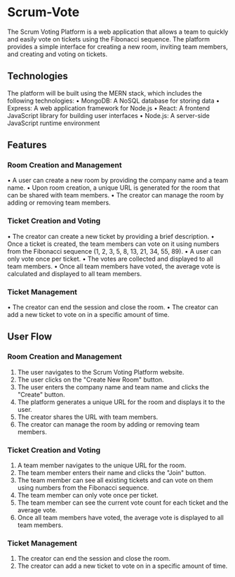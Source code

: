 # Scrum-Vote
The Scrum Voting Platform is a web application that allows a team to quickly and easily vote on tickets using the Fibonacci sequence. The platform provides a simple interface for creating a new room, inviting team members, and creating and voting on tickets.
## Technologies
The platform will be built using the MERN stack, which includes the following technologies:
•	MongoDB: A NoSQL database for storing data
•	Express: A web application framework for Node.js
•	React: A frontend JavaScript library for building user interfaces
•	Node.js: A server-side JavaScript runtime environment
## Features
### Room Creation and Management
•	A user can create a new room by providing the company name and a team name.
•	Upon room creation, a unique URL is generated for the room that can be shared with team members.
•	The creator can manage the room by adding or removing team members.
### Ticket Creation and Voting
•	The creator can create a new ticket by providing a brief description.
•	Once a ticket is created, the team members can vote on it using numbers from the Fibonacci sequence (1, 2, 3, 5, 8, 13, 21, 34, 55, 89).
•	A user can only vote once per ticket.
•	The votes are collected and displayed to all team members.
•	Once all team members have voted, the average vote is calculated and displayed to all team members.
### Ticket Management
•	The creator can end the session and close the room.
•	The creator can add a new ticket to vote on in a specific amount of time.
## User Flow
### Room Creation and Management
1.	The user navigates to the Scrum Voting Platform website.
2.	The user clicks on the "Create New Room" button.
3.	The user enters the company name and team name and clicks the "Create" button.
4.	The platform generates a unique URL for the room and displays it to the user.
5.	The creator shares the URL with team members.
6.	The creator can manage the room by adding or removing team members.
### Ticket Creation and Voting
1.	A team member navigates to the unique URL for the room.
2.	The team member enters their name and clicks the "Join" button.
3.	The team member can see all existing tickets and can vote on them using numbers from the Fibonacci sequence.
4.	The team member can only vote once per ticket.
5.	The team member can see the current vote count for each ticket and the average vote.
6.	Once all team members have voted, the average vote is displayed to all team members.
### Ticket Management
1.	The creator can end the session and close the room.
2.	The creator can add a new ticket to vote on in a specific amount of time.

